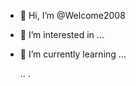 - 👋 Hi, I’m @Welcome2008
- 👀 I’m interested in ...
- 🌱 I’m currently learning ...

  ..
  .

<!---
Welcome2008/Welcome2008 is a ✨ special ✨ repository because its `README.md` (this file) appears on your GitHub profile.
You can click the Preview link to take a look at your changes.
--->
